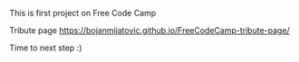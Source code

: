This is first project on Free Code Camp

Tribute page https://bojanmijatovic.github.io/FreeCodeCamp-tribute-page/

Time to next step :)
